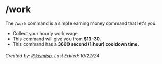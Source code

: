 # /work

The `/work` command is a simple earning money command that let's you:
- Collect your hourly work wage.
- This command will give you from **$13-30**.
- This command has a **3600 second (1 hour) cooldown time.**


###### Created by: [@kismisp](https://discordapp.com/users/1206865169846632450), Last Edited: 10/22/24

